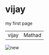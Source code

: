 # vijay
my first page
<html>
<body>
<table>

<td> vijay</td>
<td> Mathad</td>

</table>
<img src="vijay.jpg" alt="new">

<?php
echo "my name is vijay";
?>
</body>
</html>
